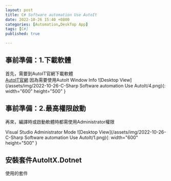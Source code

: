 ```yaml
---
layout: post
title: C# Software automation Use AutoIt
date: 2022-10-26 15:40 +0800
categories: [Automation,DeskTop App]
tags: [C#]
published: true

---
```

## 事前準備：1.下載軟體
首先，需要到AutoIT官網下載軟體  
[AutoIT官網](https://www.autoitscript.com/site/]https://www.autoitscript.com/site/)
因為需要使用AutoIt Window Info 
![Desktop View](/assets/img/2022-10-26-C-Sharp Software automation Use AutoIt/4.png){: width="600" height="500" }

## 事前準備：2.最高權限啟動
再來，編譯時或啟動軟體時都需使用Administrator權限

Visual Studio Administrator Mode
![Desktop View](/assets/img/2022-10-26-C-Sharp Software automation Use AutoIt/1.png){: width="600" height="500" }

 
## 安裝套件AutoItX.Dotnet
使用的套件
<script  type='text/javascript' src=''>

    NuGet\Install-Package AutoItX.Dotnet -Version 3.3.14.5

![Desktop View](/assets/img/2022-10-26-C-Sharp Software automation Use AutoIt/2.png){: width="600" height="500" }

以安裝RAR軟體為例  
檔案位置  
![Desktop View](/assets/img/2022-10-26-C-Sharp Software automation Use AutoIt/3.png){: width="200" height="200" }

## 範例影片
<iframe width="560" height="315" src="https://www.youtube.com/embed/lzoobVkN2jc" title="YouTube video player" frameborder="0" allow="accelerometer; autoplay; clipboard-write; encrypted-media; gyroscope; picture-in-picture" allowfullscreen></iframe>



## 主要指令
1.開啟檔案位置
<script  type='text/javascript' src=''>

    AutoItX.Run("Software Path", string.Empty);


1.等待畫面出現
<script  type='text/javascript' src=''>

    AutoItX.WinWaitActive("Software Title");


1.Click畫面中的Button
<script  type='text/javascript' src=''>

    AutoItX.ControlClick("Software Title", "", "Control Advanced Mode");


